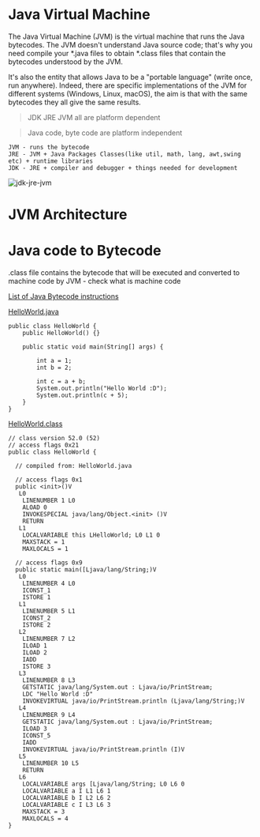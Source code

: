 
# Java Virtual Machine     
The Java Virtual Machine (JVM) is the virtual machine that runs the Java bytecodes. The JVM doesn't understand Java source code; that's why you need compile your *.java files to obtain *.class files that contain the bytecodes understood by the JVM.        

It's also the entity that allows Java to be a "portable language" (write once, run anywhere). Indeed, there are specific implementations of the JVM for different systems (Windows, Linux, macOS), the aim is that with the same bytecodes they all give the same results.

> JDK JRE JVM all are platform dependent  

> Java code, byte code are platform independent               

```
JVM - runs the bytecode      
JRE - JVM + Java Packages Classes(like util, math, lang, awt,swing etc) + runtime libraries     
JDK - JRE + compiler and debugger + things needed for development
```
![jdk-jre-jvm](https://user-images.githubusercontent.com/16437905/203471701-0a03afb1-4188-41d0-8c99-694b5233611d.png)

# JVM Architecture


# Java code to Bytecode 

.class file contains the bytecode that will be executed and converted to machine code by JVM - check what is machine code  

[List of Java Bytecode instructions](https://en.wikipedia.org/wiki/List_of_Java_bytecode_instructions)

<ins>HelloWorld.java</ins>    
```
public class HelloWorld {
    public HelloWorld() {}
    
    public static void main(String[] args) {

        int a = 1;
        int b = 2;

        int c = a + b;
        System.out.println("Hello World :D");
        System.out.println(c + 5);
    }
}
```
<ins>HelloWorld.class</ins>  
```
// class version 52.0 (52)
// access flags 0x21
public class HelloWorld {

  // compiled from: HelloWorld.java

  // access flags 0x1
  public <init>()V
   L0
    LINENUMBER 1 L0
    ALOAD 0
    INVOKESPECIAL java/lang/Object.<init> ()V
    RETURN
   L1
    LOCALVARIABLE this LHelloWorld; L0 L1 0
    MAXSTACK = 1
    MAXLOCALS = 1

  // access flags 0x9
  public static main([Ljava/lang/String;)V
   L0
    LINENUMBER 4 L0
    ICONST_1
    ISTORE 1
   L1
    LINENUMBER 5 L1
    ICONST_2
    ISTORE 2
   L2
    LINENUMBER 7 L2
    ILOAD 1
    ILOAD 2
    IADD
    ISTORE 3
   L3
    LINENUMBER 8 L3
    GETSTATIC java/lang/System.out : Ljava/io/PrintStream;
    LDC "Hello World :D"
    INVOKEVIRTUAL java/io/PrintStream.println (Ljava/lang/String;)V
   L4
    LINENUMBER 9 L4
    GETSTATIC java/lang/System.out : Ljava/io/PrintStream;
    ILOAD 3
    ICONST_5
    IADD
    INVOKEVIRTUAL java/io/PrintStream.println (I)V
   L5
    LINENUMBER 10 L5
    RETURN
   L6
    LOCALVARIABLE args [Ljava/lang/String; L0 L6 0
    LOCALVARIABLE a I L1 L6 1
    LOCALVARIABLE b I L2 L6 2
    LOCALVARIABLE c I L3 L6 3
    MAXSTACK = 3
    MAXLOCALS = 4
}

```



